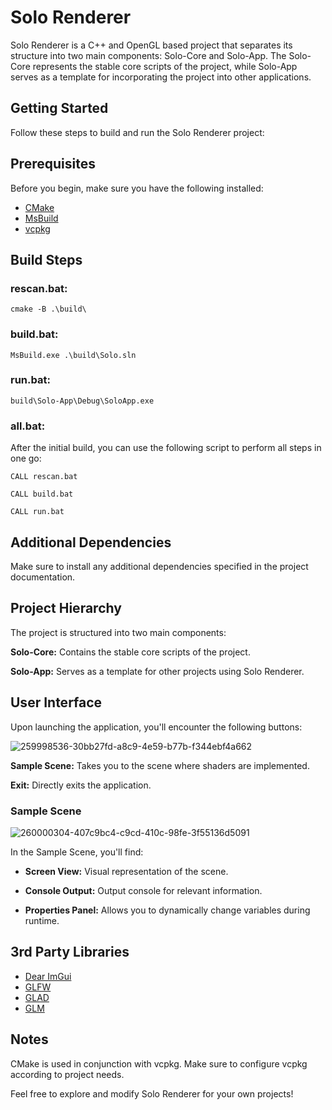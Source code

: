 # Solo Renderer

Solo Renderer is a C++ and OpenGL based project that separates its structure into two main components: Solo-Core and Solo-App. The Solo-Core represents the stable core scripts of the project, while Solo-App serves as a template for incorporating the project into other applications.

## Getting Started

Follow these steps to build and run the Solo Renderer project:

## Prerequisites

Before you begin, make sure you have the following installed:

- [CMake](https://cmake.org/)
- [MsBuild](https://visualstudio.microsoft.com/visual-cpp-build-tools/)
- [vcpkg](https://vcpkg.io/en/)

## Build Steps

### rescan.bat:

```cmake -B .\build\```

### build.bat:

```MsBuild.exe .\build\Solo.sln```

### run.bat:

```build\Solo-App\Debug\SoloApp.exe```

### all.bat:

After the initial build, you can use the following script to perform all steps in one go:

```CALL rescan.bat```

```CALL build.bat```

```CALL run.bat```

## Additional Dependencies

Make sure to install any additional dependencies specified in the project documentation.

## Project Hierarchy

The project is structured into two main components:

**Solo-Core:** Contains the stable core scripts of the project.

**Solo-App:** Serves as a template for other projects using Solo Renderer.

## User Interface

Upon launching the application, you'll encounter the following buttons:

![259998536-30bb27fd-a8c9-4e59-b77b-f344ebf4a662](https://github.com/Emir0zcelik/Solo-Renderer/assets/86933017/9ddf7f1f-3b3e-40b0-bfdc-c797cab0166d)

**Sample Scene:** Takes you to the scene where shaders are implemented.

**Exit:** Directly exits the application.

### Sample Scene

![260000304-407c9bc4-c9cd-410c-98fe-3f55136d5091](https://github.com/Emir0zcelik/Solo-Renderer/assets/86933017/1a70da51-2efa-4e73-af4d-49b3596906b7)

In the Sample Scene, you'll find:

- **Screen View:** Visual representation of the scene.

- **Console Output:** Output console for relevant information.

- **Properties Panel:** Allows you to dynamically change variables during runtime.

## 3rd Party Libraries

 - [Dear ImGui](https://github.com/ocornut/imgui)
 - [GLFW](https://github.com/glfw/glfw)
 - [GLAD](https://github.com/Dav1dde/glad)
 - [GLM](https://github.com/g-truc/glm) 


## Notes

CMake is used in conjunction with vcpkg. Make sure to configure vcpkg according to project needs.

Feel free to explore and modify Solo Renderer for your own projects!
